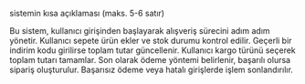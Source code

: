 

sistemin kısa açıklaması (maks. 5-6 satır)

Bu sistem, kullanıcı girişinden başlayarak alışveriş sürecini adım adım yönetir.
Kullanıcı sepete ürün ekler ve stok durumu kontrol edilir.
Geçerli bir indirim kodu girilirse toplam tutar güncellenir.
Kullanıcı kargo türünü seçerek toplam tutarı tamamlar.
Son olarak ödeme yöntemi belirlenir, başarılı olursa sipariş oluşturulur.
Başarısız ödeme veya hatalı girişlerde işlem sonlandırılır.
